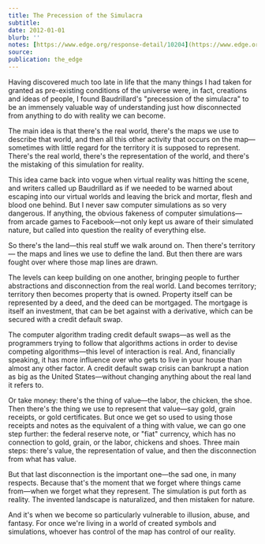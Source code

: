 ```yaml
---
title: The Precession of the Simulacra
subtitle: 
date: 2012-01-01
blurb: ''
notes: [https://www.edge.org/response-detail/10204](https://www.edge.org/response-detail/10204 https://www.edge.org/response-detail/10204)
source: 
publication: the_edge
---
```


Having discovered much too late in life that the many things I had taken for granted as pre-existing conditions of the universe were, in fact, creations and ideas of people, I found Baudrillard's "precession of the simulacra" to be an immensely valuable way of understanding just how disconnected from anything to do with reality we can become.

The main idea is that there's the real world, there's the maps we use to describe that world, and then all this other activity that occurs on the map—sometimes with little regard for the territory it is supposed to represent. There's the real world, there's the representation of the world, and there's the mistaking of this simulation for reality.

This idea came back into vogue when virtual reality was hitting the scene, and writers called up Baudrillard as if we needed to be warned about escaping into our virtual worlds and leaving the brick and mortar, flesh and blood one behind. But I never saw computer simulations as so very dangerous. If anything, the obvious fakeness of computer simulations—from arcade games to Facebook—not only kept us aware of their simulated nature, but called into question the reality of everything else.

So there's the land—this real stuff we walk around on. Then there's territory— the maps and lines we use to define the land. But then there are wars fought over where those map lines are drawn.

The levels can keep building on one another, bringing people to further abstractions and disconnection from the real world. Land becomes territory; territory then becomes property that is owned. Property itself can be represented by a deed, and the deed can be mortgaged. The mortgage is itself an investment, that can be bet against with a derivative, which can be secured with a credit default swap.

The computer algorithm trading credit default swaps—as well as the programmers trying to follow that algorithms actions in order to devise competing algorithms—this level of interaction is real. And, financially speaking, it has more influence over who gets to live in your house than almost any other factor. A credit default swap crisis can bankrupt a nation as big as the United States—without changing anything about the real land it refers to.

Or take money: there's the thing of value—the labor, the chicken, the shoe. Then there's the thing we use to represent that value—say gold, grain receipts, or gold certificates. But once we get so used to using those receipts and notes as the equivalent of a thing with value, we can go one step further: the federal reserve note, or "fiat" currency, which has no connection to gold, grain, or the labor, chickens and shoes. Three main steps: there's value, the representation of value, and then the disconnection from what has value.

But that last disconnection is the important one—the sad one, in many respects. Because that's the moment that we forget where things came from—when we forget what they represent. The simulation is put forth as reality. The invented landscape is naturalized, and then mistaken for nature.

And it's when we become so particularly vulnerable to illusion, abuse, and fantasy. For once we're living in a world of created symbols and simulations, whoever has control of the map has control of our reality.
